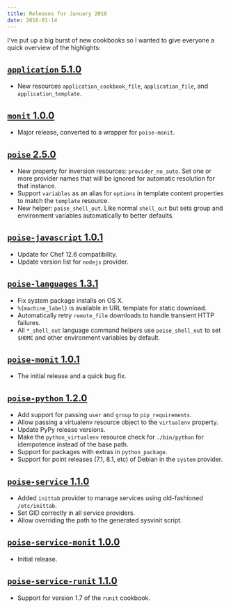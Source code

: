 ```yaml
---
title: Releases for January 2016
date: 2016-01-14
---
```


I've put up a big burst of new cookbooks so I wanted to give everyone a quick
overview of the highlights:


## [`application` 5.1.0](https://github.com/poise/application)

* New resources `application_cookbook_file`, `application_file`, and
  `application_template`.

## [`monit` 1.0.0](https://github.com/poise/poise-monit-compat)

* Major release, converted to a wrapper for `poise-monit`.

## [`poise` 2.5.0](https://github.com/poise/poise)

* New property for inversion resources: `provider_no_auto`. Set one or more
  provider names that will be ignored for automatic resolution for that instance.
* Support `variables` as an alias for `options` in template content properties
  to match the `template` resource.
* New helper: `poise_shell_out`. Like normal `shell_out` but sets group and
  environment variables automatically to better defaults.

## [`poise-javascript` 1.0.1](https://github.com/poise/poise-javascript)

* Update for Chef 12.6 compatibility.
* Update version list for `nodejs` provider.

## [`poise-languages` 1.3.1](https://github.com/poise/poise-languages)

* Fix system package installs on OS X.
* `%{machine_label}` is available in URL template for static download.
* Automatically retry `remote_file` downloads to handle transient HTTP failures.
* All `*_shell_out` language command helpers use `poise_shell_out` to set `$HOME`
  and other environment variables by default.

## [`poise-monit` 1.0.1](https://github.com/poise/poise-monit)

* The initial release and a quick bug fix.

## [`poise-python` 1.2.0](https://github.com/poise/poise-python)

* Add support for passing `user` and `group` to `pip_requirements`.
* Allow passing a virtualenv resource object to the `virtualenv` property.
* Update PyPy release versions.
* Make the `python_virtualenv` resource check for `./bin/python` for idempotence
  instead of the base path.
* Support for packages with extras in `python_package`.
* Support for point releases (7.1, 8.1, etc) of Debian in the `system` provider.

## [`poise-service` 1.1.0](https://github.com/poise/poise-service)

* Added `inittab` provider to manage services using old-fashioned `/etc/inittab`.
* Set GID correctly in all service providers.
* Allow overriding the path to the generated sysvinit script.

## [`poise-service-monit` 1.0.0](https://github.com/poise/poise-service-monit)

* Initial release.

## [`poise-service-runit` 1.1.0](https://github.com/poise/poise-service-runit)

* Support for version 1.7 of the `runit` cookbook.


